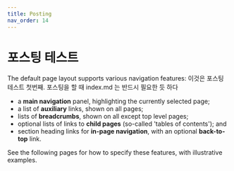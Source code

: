 ```yaml
---
title: Posting
nav_order: 14
---
```


# 포스팅 테스트

The default page layout supports various navigation features:
이것은 포스팅 테스트 첫번째. 포스팅을 할 때 index.md 는 반드시 필요한 듯 하다
* a **main navigation** panel, highlighting the currently selected page;
* a list of **auxiliary** links, shown on all pages;
* lists of **breadcrumbs**, shown on all except top level pages;
* optional lists of links to **child pages** (so-called 'tables of contents'); and
* section heading links for **in-page navigation**, with an optional **back-to-top** link.

See the following pages for how to specify these features, with illustrative examples.
